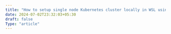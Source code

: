 ```yaml
---
title: "How to setup single node Kubernetes cluster locally in WSL using Kubeadm ?"
date: 2024-07-02T23:32:03+05:30
draft: false
Type: "article"
---
```


